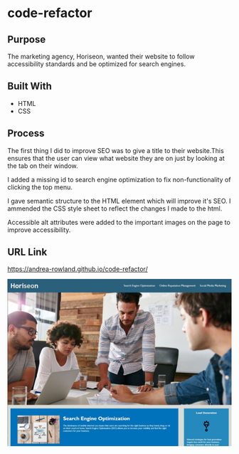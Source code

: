 # code-refactor

## Purpose

The marketing agency, Horiseon, wanted their website to follow accessibility standards and be optimized for search engines.

## Built With
* HTML
* CSS

## Process
The first thing I did to improve SEO was to give a title to their website.This ensures that the user can view what website they are on just by looking at the tab on their window. 

I added a missing id to search engine optimization to fix non-functionality of clicking the top menu. 

I gave semantic structure to the HTML element which will improve it's SEO. I ammended the CSS style sheet to reflect the changes I made to the html. 

Accessible alt attributes were added to the important images on the page to improve accessibility.

## URL Link
https://andrea-rowland.github.io/code-refactor/

![web-screenshot](/assets/images/web-screenshot.jpg)

